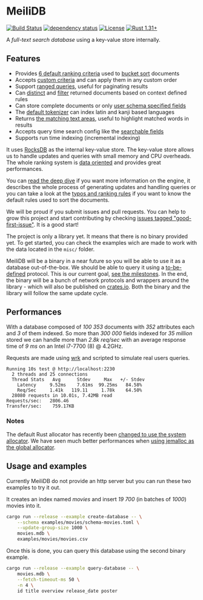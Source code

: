 # MeiliDB

[![Build Status](https://dev.azure.com/thomas0884/thomas/_apis/build/status/meilisearch.MeiliDB?branchName=master)](https://dev.azure.com/thomas0884/thomas/_build/latest?definitionId=1&branchName=master)
[![dependency status](https://deps.rs/repo/github/Kerollmops/MeiliDB/status.svg)](https://deps.rs/repo/github/Kerollmops/MeiliDB)
[![License](https://img.shields.io/github/license/Kerollmops/MeiliDB.svg)](https://github.com/Kerollmops/MeiliDB)
[![Rust 1.31+](https://img.shields.io/badge/rust-1.31+-lightgray.svg)](
https://www.rust-lang.org)

A _full-text search database_ using a key-value store internally.

## Features

- Provides [6 default ranking criteria](https://github.com/meilisearch/MeiliDB/blob/3d85cbf0cfa3a3103cf1e151a75a443719cdd5d7/meilidb-core/src/criterion/mod.rs#L95-L101) used to [bucket sort](https://en.wikipedia.org/wiki/Bucket_sort) documents
- Accepts [custom criteria](https://github.com/meilisearch/MeiliDB/blob/3d85cbf0cfa3a3103cf1e151a75a443719cdd5d7/meilidb-core/src/criterion/mod.rs#L22-L29) and can apply them in any custom order
- Support [ranged queries](https://github.com/meilisearch/MeiliDB/blob/3d85cbf0cfa3a3103cf1e151a75a443719cdd5d7/meilidb-core/src/query_builder.rs#L146), useful for paginating results
- Can [distinct](https://github.com/meilisearch/MeiliDB/blob/3d85cbf0cfa3a3103cf1e151a75a443719cdd5d7/meilidb-core/src/query_builder.rs#L68) and [filter](https://github.com/meilisearch/MeiliDB/blob/3d85cbf0cfa3a3103cf1e151a75a443719cdd5d7/meilidb-core/src/query_builder.rs#L57) returned documents based on context defined rules
- Can store complete documents or only [user schema specified fields](https://github.com/meilisearch/MeiliDB/blob/3d85cbf0cfa3a3103cf1e151a75a443719cdd5d7/examples/movies/schema-movies.toml)
- The [default tokenizer](https://github.com/meilisearch/MeiliDB/blob/3d85cbf0cfa3a3103cf1e151a75a443719cdd5d7/meilidb-tokenizer/src/lib.rs#L99) can index latin and kanji based languages
- Returns [the matching text areas](https://github.com/meilisearch/MeiliDB/blob/3d85cbf0cfa3a3103cf1e151a75a443719cdd5d7/meilidb-core/src/lib.rs#L117-L120), useful to highlight matched words in results
- Accepts query time search config like the [searchable fields](https://github.com/meilisearch/MeiliDB/blob/3d85cbf0cfa3a3103cf1e151a75a443719cdd5d7/meilidb-core/src/query_builder.rs#L79)
- Supports run time indexing  (incremental indexing)



It uses [RocksDB](https://github.com/facebook/rocksdb) as the internal key-value store. The key-value store allows us to handle updates and queries with small memory and CPU overheads. The whole ranking system is [data oriented](https://github.com/meilisearch/MeiliDB/issues/82) and provides great performances.

You can [read the deep dive](deep-dive.md) if you want more information on the engine, it describes the whole process of generating updates and handling queries or you can take a look at the [typos and ranking rules](typos-ranking-rules.md) if you want to know the default rules used to sort the documents.

We will be proud if you submit issues and pull requests. You can help to grow this project and start contributing by checking [issues tagged "good-first-issue"](https://github.com/meilisearch/MeiliDB/issues?q=is%3Aissue+is%3Aopen+label%3A%22good+first+issue%22). It is a good start!

The project is only a library yet. It means that there is no binary provided yet. To get started, you can check the examples wich are made to work with the data located in the `misc/` folder.

MeiliDB will be a binary in a near future so you will be able to use it as a database out-of-the-box. We should be able to query it using a [to-be-defined](https://github.com/meilisearch/MeiliDB/issues/38) protocol. This is our current goal, [see the milestones](https://github.com/meilisearch/MeiliDB/milestones). In the end, the binary will be a bunch of network protocols and wrappers around the library - which will also be published on [crates.io](https://crates.io). Both the binary and the library will follow the same update cycle.



## Performances

With a database composed of _100 353_ documents with _352_ attributes each and _3_ of them indexed.
So more than _300 000_ fields indexed for _35 million_ stored we can handle more than _2.8k req/sec_ with an average response time of _9 ms_ on an Intel i7-7700 (8) @ 4.2GHz.

Requests are made using [wrk](https://github.com/wg/wrk) and scripted to simulate real users queries.

```
Running 10s test @ http://localhost:2230
  2 threads and 25 connections
  Thread Stats   Avg      Stdev     Max   +/- Stdev
    Latency     9.52ms    7.61ms  99.25ms   84.58%
    Req/Sec     1.41k   119.11     1.78k    64.50%
  28080 requests in 10.01s, 7.42MB read
Requests/sec:   2806.46
Transfer/sec:    759.17KB
```

### Notes

The default Rust allocator has recently been [changed to use the system allocator](https://github.com/rust-lang/rust/pull/51241/).
We have seen much better performances when [using jemalloc as the global allocator](https://github.com/alexcrichton/jemallocator#documentation).

## Usage and examples

Currently MeiliDB do not provide an http server but you can run these two examples to try it out.

It creates an index named _movies_ and insert _19 700_ (in batches of _1000_) movies into it.

```bash
cargo run --release --example create-database -- \
    --schema examples/movies/schema-movies.toml \
    --update-group-size 1000 \
    movies.mdb \
    examples/movies/movies.csv
```

Once this is done, you can query this database using the second binary example.

```bash
cargo run --release --example query-database -- \
    movies.mdb \
    --fetch-timeout-ms 50 \
    -n 4 \
    id title overview release_date poster
```

